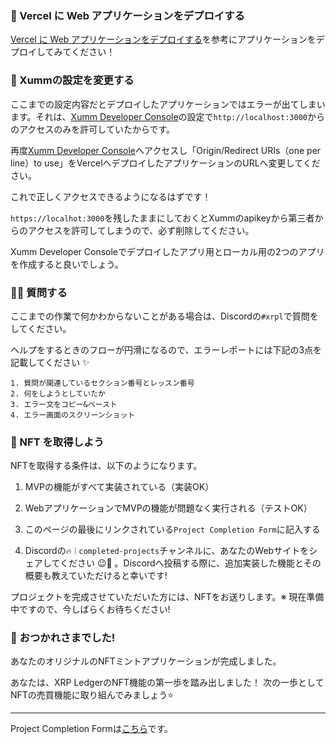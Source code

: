 ### 🤟 Vercel に Web アプリケーションをデプロイする
[Vercel に Web アプリケーションをデプロイする](https://app.unchain.tech/learn/ETH-NFT-Maker/ja/4/2/)を参考にアプリケーションをデプロイしてみてください！

### 🔧 Xummの設定を変更する

ここまでの設定内容だとデプロイしたアプリケーションではエラーが出てしまいます。それは、[Xumm Developer Console](https://apps.xumm.dev)の設定で`http://localhost:3000`からのアクセスのみを許可していたからです。

再度[Xumm Developer Console](https://apps.xumm.dev)へアクセスし「Origin/Redirect URIs（one per line）to use」をVercelへデプロイしたアプリケーションのURLへ変更してください。

これで正しくアクセスできるようになるはずです！

`https://localhot:3000`を残したままにしておくとXummのapikeyから第三者からのアクセスを許可してしまうので、必ず削除してください。

Xumm Developer Consoleでデプロイしたアプリ用とローカル用の2つのアプリを作成すると良いでしょう。

### 🙋‍♂️ 質問する

ここまでの作業で何かわからないことがある場合は、Discordの`#xrpl`で質問をしてください。

ヘルプをするときのフローが円滑になるので、エラーレポートには下記の3点を記載してください ✨

```
1. 質問が関連しているセクション番号とレッスン番号
2. 何をしようとしていたか
3. エラー文をコピー&ペースト
4. エラー画面のスクリーンショット
```

### 🎫 NFT を取得しよう

NFTを取得する条件は、以下のようになります。

1. MVPの機能がすべて実装されている（実装OK）

2. WebアプリケーションでMVPの機能が問題なく実行される（テストOK）

3. このページの最後にリンクされている`Project Completion Form`に記入する

4. Discordの`🔥｜completed-projects`チャンネルに、あなたのWebサイトをシェアしてください 😉🎉 。Discordへ投稿する際に、追加実装した機能とその概要も教えていただけると幸いです!

プロジェクトを完成させていただいた方には、NFTをお送りします。※ 現在準備中ですので、今しばらくお待ちください!

### 🎉 おつかれさまでした!

あなたのオリジナルのNFTミントアプリケーションが完成しました。

あなたは、XRP LedgerのNFT機能の第一歩を踏み出しました！
次の一歩としてNFTの売買機能に取り組んでみましょう⭐️

---

Project Completion Formは[こちら](https://airtable.com/shrf1cCtTx0iQuszX)です。
